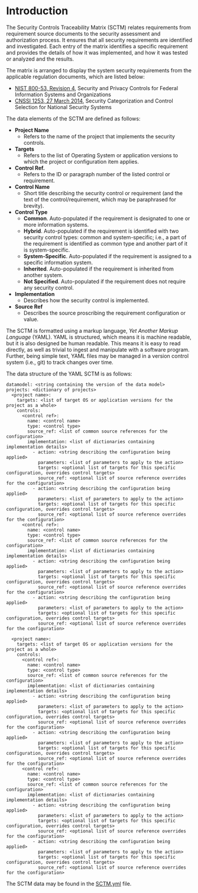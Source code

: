 # Introduction

The Security Controls Traceability Matrix (SCTM) relates requirements from
requirement source documents to the security assessment and authorization
process. It ensures that all security requirements are identified and
investigated. Each entry of the matrix identifies a specific requirement and
provides the details of how it was implemented, and how it was tested or
analyzed and the results.

The matrix is arranged to display the system security requirements from the
applicable regulation documents, which are listed below:

- [NIST 800-53, Revision 4](
http://nvlpubs.nist.gov/nistpubs/SpecialPublications/NIST.SP.800-53r4.pdf),
Security and Privacy Controls for Federal Information Systems and Organizations
- [CNSSI 1253, 27 March 2014](
https://www.cnss.gov/CNSS/openDoc.cfm?Mks5eBBtYkCVcXNhRPhlIA==),
Security Categorization and Control Selection for National Security Systems

The data elements of the SCTM are defined as follows:

- **Project Name**
    - Refers to the name of the project that implements the security controls.
- **Targets**
    - Refers to the list of Operating System or application versions to which
    the project or configuration item applies.
- **Control Ref.**
    - Refers to the ID or paragraph number of the listed control or
    requirement.
- **Control Name**
    - Short title describing the security control or requirement (and the
    text of the control/requirement, which may be paraphrased for brevity).
- **Control Type**
    - **Common**. Auto-populated if the requirement is designated to one or
    more
    information systems.
    - **Hybrid**. Auto-populated if the requirement is identified with two
    security control types: common and system-specific; i.e., a part of the
    requirement is identified as common type and another part of it is
    system-specific.
    - **System-Specific**. Auto-populated if the requirement is assigned to a
    specific information system.
    - **Inherited**. Auto-populated if the requirement is inherited from
    another system.
    - **Not Specified**. Auto-populated if the requirement does not require any
    security control.
- **Implementation**
    - Describes how the security control is implemented.
- **Source Ref**
    - Describes the source proscribing the requirement configuration or value.

The SCTM is formatted using a markup language, *Yet Another Markup Language*
(YAML). YAML is structured, which means it is machine readable, but it is
also designed be human readable. This means it is easy to read directly, as
well as trivial to ingest and manipulate with a software program. Further,
being simple text, YAML files may be managed in a version control system (i.e.,
git) to track changes over time.

The data structure of the YAML SCTM is as follows:

```
datamodel: <string containing the version of the data model>
projects: <dictionary of projects>
  <project name>:
    targets: <list of target OS or application versions for the project as a whole>
    controls:
      <control ref>:
        name: <control name>
        type: <control type>
        source_ref: <list of common source references for the configuration>
        implementation: <list of dictionaries containing implementation details>
          - action: <string describing the configuration being applied> 
            parameters: <list of parameters to apply to the action>
            targets: <optional list of targets for this specific configuration, overrides control targets>
            source_ref: <optional list of source reference overrides for the configuration>
          - action: <string describing the configuration being applied> 
            parameters: <list of parameters to apply to the action>
            targets: <optional list of targets for this specific configuration, overrides control targets>
            source_ref: <optional list of source reference overrides for the configuration>
      <control ref>:
        name: <control name>
        type: <control type>
        source_ref: <list of common source references for the configuration>
        implementation: <list of dictionaries containing implementation details>
          - action: <string describing the configuration being applied> 
            parameters: <list of parameters to apply to the action>
            targets: <optional list of targets for this specific configuration, overrides control targets>
            source_ref: <optional list of source reference overrides for the configuration>
          - action: <string describing the configuration being applied> 
            parameters: <list of parameters to apply to the action>
            targets: <optional list of targets for this specific configuration, overrides control targets>
            source_ref: <optional list of source reference overrides for the configuration>

  <project name>:
    targets: <list of target OS or application versions for the project as a whole>
    controls:
      <control ref>:
        name: <control name>
        type: <control type>
        source_ref: <list of common source references for the configuration>
        implementation: <list of dictionaries containing implementation details>
          - action: <string describing the configuration being applied> 
            parameters: <list of parameters to apply to the action>
            targets: <optional list of targets for this specific configuration, overrides control targets>
            source_ref: <optional list of source reference overrides for the configuration>
          - action: <string describing the configuration being applied> 
            parameters: <list of parameters to apply to the action>
            targets: <optional list of targets for this specific configuration, overrides control targets>
            source_ref: <optional list of source reference overrides for the configuration>
      <control ref>:
        name: <control name>
        type: <control type>
        source_ref: <list of common source references for the configuration>
        implementation: <list of dictionaries containing implementation details>
          - action: <string describing the configuration being applied> 
            parameters: <list of parameters to apply to the action>
            targets: <optional list of targets for this specific configuration, overrides control targets>
            source_ref: <optional list of source reference overrides for the configuration>
          - action: <string describing the configuration being applied> 
            parameters: <list of parameters to apply to the action>
            targets: <optional list of targets for this specific configuration, overrides control targets>
            source_ref: <optional list of source reference overrides for the configuration>
```

The SCTM data may be found in the [SCTM.yml](SCTM.yml) file.
